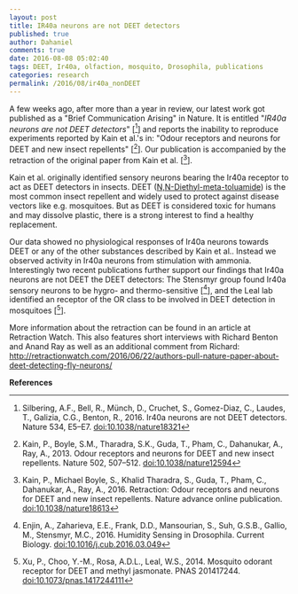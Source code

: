 ```yaml
---
layout: post
title: IR40a neurons are not DEET detectors
published: true
author: Dahaniel
comments: true
date: 2016-08-08 05:02:40
tags: DEET, Ir40a, olfaction, mosquito, Drosophila, publications
categories: research
permalink: /2016/08/ir40a_nonDEET
---
```

A few weeks ago, after more than a year in review, our latest work got published as a "Brief Communication Arising" in Nature. It is entitled "*IR40a neurons are not DEET detectors*" [[^1]] and reports the inability to reproduce experiments reported by Kain et al.'s in: "Odour receptors and neurons for DEET and new insect repellents" [[^Kain]]. Our publication is accompanied by the retraction of the original paper from Kain et al. [[^2]].

Kain et al. originally identified sensory neurons bearing the Ir40a receptor to act as DEET detectors in insects. DEET ([N,N-Diethyl-meta-toluamide](https://en.wikipedia.org/wiki/DEET)) is the most common insect repellent and widely used to protect against disease vectors like e.g. mosquitoes. But as DEET is considered toxic for humans and may dissolve plastic, there is a strong interest to find a healthy replacement.

Our data showed no physiological responses of Ir40a neurons towards DEET or any of the other substances described by Kain et al.. Instead we observed activity in Ir40a neurons from stimulation with ammonia. Interestingly two recent publications further support our findings that Ir40a neurons are not DEET the DEET detectors: The Stensmyr group found Ir40a sensory neurons to be hygro- and thermo-sensitive [[^3]], and the Leal lab identified an receptor of the OR class to be involved in DEET detection in mosquitoes [[^4]].

More information about the retraction can be found in an article at Retraction Watch. This also features short interviews with Richard Benton and Anand Ray as well as an additional comment from Richard: <http://retractionwatch.com/2016/06/22/authors-pull-nature-paper-about-deet-detecting-fly-neurons/>

**References**

[^1]: Silbering, A.F., Bell, R., Münch, D., Cruchet, S., Gomez-Diaz, C., Laudes, T., Galizia, C.G., Benton, R., 2016. Ir40a neurons are not DEET detectors. Nature 534, E5–E7. [doi:10.1038/nature18321](http://dx.doi.org/10.1038/nature18321)

[^2]: Kain, P., Michael Boyle, S., Khalid Tharadra, S., Guda, T., Pham, C., Dahanukar, A., Ray, A., 2016. Retraction: Odour receptors and neurons for DEET and new insect repellents. Nature advance online publication. [doi:10.1038/nature18613](http://dx.doi.org/10.1038/nature18613)

[^3]: Enjin, A., Zaharieva, E.E., Frank, D.D., Mansourian, S., Suh, G.S.B., Gallio, M., Stensmyr, M.C., 2016. Humidity Sensing in Drosophila. Current Biology. [doi:10.1016/j.cub.2016.03.049](http://dx.doi.org/10.1016/j.cub.2016.03.049)

[^4]: Xu, P., Choo, Y.-M., Rosa, A.D.L., Leal, W.S., 2014. Mosquito odorant receptor for DEET and methyl jasmonate. PNAS 201417244. [doi:10.1073/pnas.1417244111](http://dx.doi.org/10.1073/pnas.1417244111)

[^Kain]: Kain, P., Boyle, S.M., Tharadra, S.K., Guda, T., Pham, C., Dahanukar, A., Ray, A., 2013. Odour receptors and neurons for DEET and new insect repellents. Nature 502, 507–512. [doi:10.1038/nature12594](http://dx.doi.org/10.1038/nature12594)
